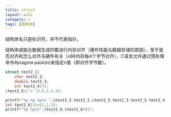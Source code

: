 ```yaml
---
title: struct
layout: wiki
category: c
tags: [结构体]
---
```


结构体名只是标识符，并不代表指针。

结构体或联合数据生成时要进行内存对齐（硬件性能与数据存储的原因），至于是否对齐和怎么对齐与硬件有关（x86内存每4个字节对齐），C语言允许通过预处理命令#pragma pack(n)来指定n值（即对齐字节数）。

~~~c
struct test2_1{
	char test2_2;
	double test2_3;
	int test2_4[3];
}test2_5={'c',8.0,2,3,4};

printf("%p %p %p\n ",&test2_5.test2_2,&test2_5.test2_3,test2_5.test2_4);
int test2_6[3]={1,2,3};
printf("%p %p\n",&test2_6,&test2_6[0]);
~~~

